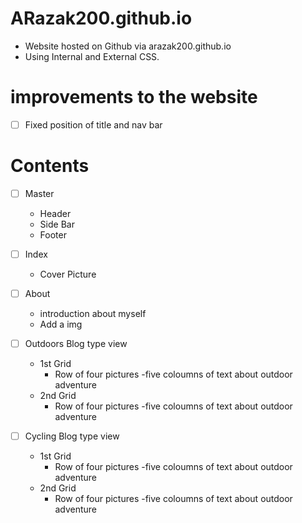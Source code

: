 # ARazak200.github.io

- Website hosted on Github via arazak200.github.io
- Using Internal and External CSS.

# improvements to the website 
- [ ] Fixed position of title and nav bar


# Contents
- [ ] Master 
  - Header
  - Side Bar
  - Footer
  
- [ ] Index
  - Cover Picture
  
  
- [ ] About
	- introduction about myself
	- Add a img 
	
- [ ] Outdoors
	Blog type view
	- 1st Grid
		- Row of four pictures 
		-five coloumns of text about outdoor adventure
	- 2nd Grid
		- Row of four pictures
		-five coloumns of text about outdoor adventure
	
- [ ] Cycling
	Blog type view
	- 1st Grid
		- Row of four pictures 
		-five coloumns of text about outdoor adventure
	- 2nd Grid
		- Row of four pictures
		-five coloumns of text about outdoor adventure


